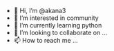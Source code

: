 - 👋 Hi, I’m @akana3
- 👀 I’m interested in community
- 🌱 I’m currently learning python
- 💞️ I’m looking to collaborate on ...
- 📫 How to reach me ...

<!---
akana3/akana3 is a ✨ special ✨ repository because its `README.md` (this file) appears on your GitHub profile.
You can click the Preview link to take a look at your changes.
--->
